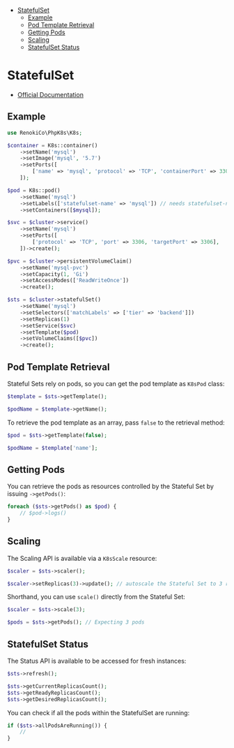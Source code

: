 - [StatefulSet](#statefulset)
  - [Example](#example)
  - [Pod Template Retrieval](#pod-template-retrieval)
  - [Getting Pods](#getting-pods)
  - [Scaling](#scaling)
  - [StatefulSet Status](#statefulset-status)

# StatefulSet

- [Official Documentation](https://kubernetes.io/docs/concepts/workloads/controllers/statefulset/)

## Example

```php
use RenokiCo\PhpK8s\K8s;

$container = K8s::container()
    ->setName('mysql')
    ->setImage('mysql', '5.7')
    ->setPorts([
        ['name' => 'mysql', 'protocol' => 'TCP', 'containerPort' => 3306],
    ]);

$pod = K8s::pod()
    ->setName('mysql')
    ->setLabels(['statefulset-name' => 'mysql']) // needs statefulset-name: mysql so that ->getPods() can work
    ->setContainers([$mysql]);

$svc = $cluster->service()
    ->setName('mysql')
    ->setPorts([
        ['protocol' => 'TCP', 'port' => 3306, 'targetPort' => 3306],
    ])->create();

$pvc = $cluster->persistentVolumeClaim()
    ->setName('mysql-pvc')
    ->setCapacity(1, 'Gi')
    ->setAccessModes(['ReadWriteOnce'])
    ->create();

$sts = $cluster->statefulSet()
    ->setName('mysql')
    ->setSelectors(['matchLabels' => ['tier' => 'backend']])
    ->setReplicas(1)
    ->setService($svc)
    ->setTemplate($pod)
    ->setVolumeClaims([$pvc])
    ->create();
```

## Pod Template Retrieval

Stateful Sets rely on pods, so you can get the pod template as `K8sPod` class:

```php
$template = $sts->getTemplate();

$podName = $template->getName();
```

To retrieve the pod template as an array, pass `false` to the retrieval method:

```php
$pod = $sts->getTemplate(false);

$podName = $template['name'];
```

## Getting Pods

You can retrieve the pods as resources controlled by the Stateful Set by issuing `->getPods()`:

```php
foreach ($sts->getPods() as $pod) {
    // $pod->logs()
}
```

## Scaling

The Scaling API is available via a `K8sScale` resource:

```php
$scaler = $sts->scaler();

$scaler->setReplicas(3)->update(); // autoscale the Stateful Set to 3 replicas
```

Shorthand, you can use `scale()` directly from the Stateful Set:

```php
$scaler = $sts->scale(3);

$pods = $sts->getPods(); // Expecting 3 pods
```

## StatefulSet Status

The Status API is available to be accessed for fresh instances:

```php
$sts->refresh();

$sts->getCurrentReplicasCount();
$sts->getReadyReplicasCount();
$sts->getDesiredReplicasCount();
```

You can check if all the pods within the StatefulSet are running:

```php
if ($sts->allPodsAreRunning()) {
    //
}
```
